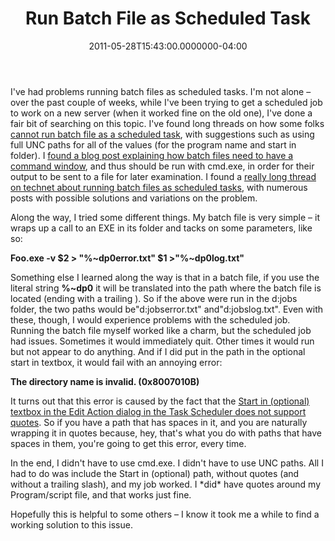 ﻿---
title: Run Batch File as Scheduled Task
date: "2011-05-28T15:43:00.0000000-04:00"
description: I've had problems running batch files as scheduled tasks. I'm not
featuredImage: /img/schedule.jpg
---

I've had problems running batch files as scheduled tasks. I'm not alone – over the past couple of weeks, while I've been trying to get a scheduled job to work on a new server (when it worked fine on the old one), I've done a fair bit of searching on this topic. I've found long threads on how some folks [cannot run batch file as a scheduled task](http://www.annoyances.org/exec/forum/winxp/1229698587), with suggestions such as using full UNC paths for all of the values (for the program name and start in folder). I [found a blog post explaining how batch files need to have a command window](http://richarddingwall.name/2009/01/26/capture-the-output-from-a-scheduled-task), and thus should be run with cmd.exe, in order for their output to be sent to a file for later examination. I found a [really long thread on technet about running batch files as scheduled tasks](http://social.technet.microsoft.com/Forums/en/winservermanager/thread/d47d116e-10b9-44f0-9a30-7406c86c2fbe), with numerous posts with possible solutions and variations on the problem.

Along the way, I tried some different things. My batch file is very simple – it wraps up a call to an EXE in its folder and tacks on some parameters, like so:

**Foo.exe -v $2 > "%\~dp0error.txt" $1 >"%\~dp0log.txt"**

Something else I learned along the way is that in a batch file, if you use the literal string **%~dp0** it will be translated into the path where the batch file is located (ending with a trailing ). So if the above were run in the d:jobs folder, the two paths would be"d:jobserror.txt" and"d:jobslog.txt". Even with these, though, I would experience problems with the scheduled job. Running the batch file myself worked like a charm, but the scheduled job had issues. Sometimes it would immediately quit. Other times it would run but not appear to do anything. And if I did put in the path in the optional start in textbox, it would fail with an annoying error:

**The directory name is invalid. (0x8007010B)**

It turns out that this error is caused by the fact that the [Start in (optional) textbox in the Edit Action dialog in the Task Scheduler does not support quotes](http://matthewcevans.com/blog/2010/08/11/windows-task-scheduler-the-directory-name-is-invalid-0x8007010b). So if you have a path that has spaces in it, and you are naturally wrapping it in quotes because, hey, that's what you do with paths that have spaces in them, you're going to get this error, every time.

In the end, I didn't have to use cmd.exe. I didn't have to use UNC paths. All I had to do was include the Start in (optional) path, without quotes (and without a trailing slash), and my job worked. I \*did\* have quotes around my Program/script file, and that works just fine.

Hopefully this is helpful to some others – I know it took me a while to find a working solution to this issue.

